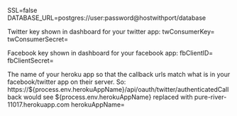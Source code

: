 SSL=false
DATABASE_URL=postgres://user:password@hostwithport/database

Twitter key shown in dashboard for your twitter app:
twConsumerKey=
twConsumerSecret=

Facebook key shown in dashboard for your facebook app:
fbClientID=
fbClientSecret=

The name of your heroku app so that the callback urls match what is in your facebook/twitter 
app on their server.
So: https://${process.env.herokuAppName}/api/oauth/twitter/authenticatedCallback 
would see ${process.env.herokuAppName} replaced with pure-river-11017.herokuapp.com
herokuAppName=